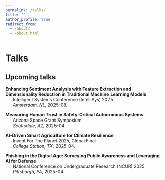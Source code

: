 ```yaml
---
permalink: /talks/
title: ""
author_profile: true
redirect_from: 
  - /about/
  - /about.html
---
```


# Talks


## Upcoming talks

**Enhancing Sentiment Analysis with Feature Extraction and Dimensionality Reduction in Traditional Machine Learning Models** \
&nbsp;&nbsp;&nbsp;&nbsp;&nbsp;&nbsp;Intelligent Systems Conference (IntelliSys) 2025 \
&nbsp;&nbsp;&nbsp;&nbsp;&nbsp;&nbsp;*Amsterdam, NL*, 2025-08.

**Measuring Human Trust in Safety-Critical Autonomous Systems** \
&nbsp;&nbsp;&nbsp;&nbsp;&nbsp;&nbsp;Arizona Space Grant Symposium \
&nbsp;&nbsp;&nbsp;&nbsp;&nbsp;&nbsp;*Scottsdale, AZ*, 2025-04.

**AI-Driven Smart Agriculture for Climate Resilience** \
&nbsp;&nbsp;&nbsp;&nbsp;&nbsp;&nbsp;Invent For The Planet 2025, Global Final \
&nbsp;&nbsp;&nbsp;&nbsp;&nbsp;&nbsp;*College Station, TX*, 2025-04.

**Phishing in the Digital Age: Surveying Public Awareness and Leveraging AI for Defense** \
&nbsp;&nbsp;&nbsp;&nbsp;&nbsp;&nbsp;National Conference on Undergraduate Research (NCUR) 2025 \
&nbsp;&nbsp;&nbsp;&nbsp;&nbsp;&nbsp;*Pittsburgh, PA*, 2025-04.

